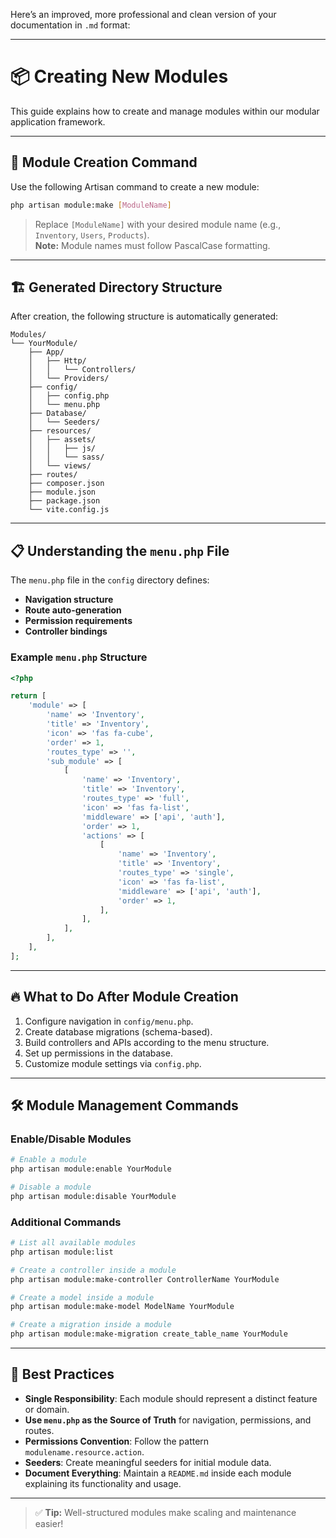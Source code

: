 Here’s an improved, more professional and clean version of your documentation in `.md` format:

---

# 📦 Creating New Modules

This guide explains how to create and manage modules within our modular application framework.

---

## 🚀 Module Creation Command

Use the following Artisan command to create a new module:

```bash
php artisan module:make [ModuleName]
```

> Replace `[ModuleName]` with your desired module name (e.g., `Inventory`, `Users`, `Products`).  
> **Note:** Module names must follow PascalCase formatting.

---

## 🏗️ Generated Directory Structure

After creation, the following structure is automatically generated:

```
Modules/
└── YourModule/
    ├── App/
    │   ├── Http/
    │   │   └── Controllers/
    │   └── Providers/
    ├── config/
    │   ├── config.php
    │   └── menu.php
    ├── Database/
    │   └── Seeders/
    ├── resources/
    │   ├── assets/
    │   │   ├── js/
    │   │   └── sass/
    │   └── views/
    ├── routes/
    ├── composer.json
    ├── module.json
    ├── package.json
    └── vite.config.js
```

---

## 📋 Understanding the `menu.php` File

The `menu.php` file in the `config` directory defines:

- **Navigation structure**
- **Route auto-generation**
- **Permission requirements**
- **Controller bindings**

### Example `menu.php` Structure

```php
<?php

return [
    'module' => [
        'name' => 'Inventory',
        'title' => 'Inventory',
        'icon' => 'fas fa-cube',
        'order' => 1,
        'routes_type' => '',
        'sub_module' => [
            [
                'name' => 'Inventory',
                'title' => 'Inventory',
                'routes_type' => 'full',
                'icon' => 'fas fa-list',
                'middleware' => ['api', 'auth'],
                'order' => 1,
                'actions' => [
                    [
                        'name' => 'Inventory',
                        'title' => 'Inventory',
                        'routes_type' => 'single',
                        'icon' => 'fas fa-list',
                        'middleware' => ['api', 'auth'],
                        'order' => 1,
                    ],
                ],
            ],
        ],
    ],
];
```

---

## 🔥 What to Do After Module Creation

1. Configure navigation in `config/menu.php`.
2. Create database migrations (schema-based).
3. Build controllers and APIs according to the menu structure.
4. Set up permissions in the database.
5. Customize module settings via `config.php`.

---

## 🛠️ Module Management Commands

### Enable/Disable Modules

```bash
# Enable a module
php artisan module:enable YourModule

# Disable a module
php artisan module:disable YourModule
```

### Additional Commands

```bash
# List all available modules
php artisan module:list

# Create a controller inside a module
php artisan module:make-controller ControllerName YourModule

# Create a model inside a module
php artisan module:make-model ModelName YourModule

# Create a migration inside a module
php artisan module:make-migration create_table_name YourModule
```

---

## 🧠 Best Practices

- **Single Responsibility**: Each module should represent a distinct feature or domain.
- **Use `menu.php` as the Source of Truth** for navigation, permissions, and routes.
- **Permissions Convention**: Follow the pattern `modulename.resource.action`.
- **Seeders**: Create meaningful seeders for initial module data.
- **Document Everything**: Maintain a `README.md` inside each module explaining its functionality and usage.

---

> ✅ **Tip:** Well-structured modules make scaling and maintenance easier!